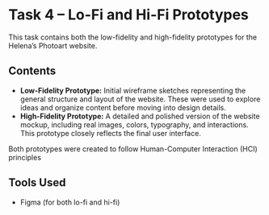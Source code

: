 # Task 4 – Lo-Fi and Hi-Fi Prototypes

This task contains both the low-fidelity and high-fidelity prototypes for the Helena’s Photoart website.

## Contents

- **Low-Fidelity Prototype:** Initial wireframe sketches representing the general structure and layout of the website. These were used to explore ideas and organize content before moving into design details.
- **High-Fidelity Prototype:** A detailed and polished version of the website mockup, including real images, colors, typography, and interactions. This prototype closely reflects the final user interface.

Both prototypes were created to follow Human-Computer Interaction (HCI) principles

## Tools Used

- Figma (for both lo-fi and hi-fi)

